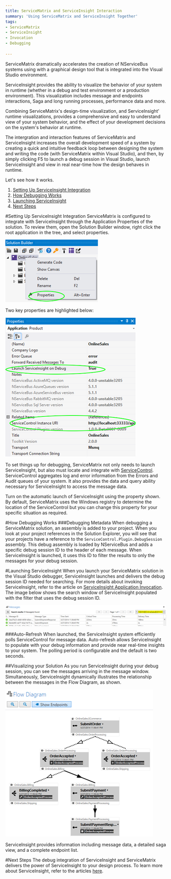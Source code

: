 ```yaml
---
title: ServiceMatrix and ServiceInsight Interaction
summary: 'Using ServiceMatrix and ServiceInsight Together'
tags:
- ServiceMatrix
- ServiceInsight
- Invocation
- Debugging

---
```


ServiceMatrix dramatically accelerates the creation of NServiceBus systems using with a graphical design tool that is integrated into the Visual Studio environment.  

ServiceInsight provides the ability to visualize the behavior of your system in runtime (whether in a debug and test environment or a production environment). This visualization includes message and endpoints interactions, Saga and long running processes, performance data and more.

Combining ServiceMatrix's design-time visualization, and ServiceInsight' runtime visualizations, provides a comprehensive and easy to understand view of your system behavior, and the effect of your development decisions on the system's behavior at runtime. 

The intergration and interaction features of ServiceMatrix and ServiceInsight increases the overall development speed of a system by creating a quick and intuitive feedback loop between designing the system and writing the code (with ServiceMatrix within Visual Studio), and then, by simply clicking F5 to launch a debug session in Visual Studio, launch ServiceInsight and view in real near-time how the design behaves in runtime.

Let's see how it works.

1. [Setting Up ServiceInsight Integration](#setting-up-serviceinsight-debugging "Service Insight Debugging Setup")
2. [How Debugging Works](#how-debugging-works "How Debugging Works")
2. [Launching ServiceInsight](#launching-serviceinsight "Launching ServiceInsight")
3. [Next Steps](#next-steps "Next Steps")

#Setting Up ServiceInsight Integration
ServiceMatrix is configured to integrate with ServiceInsight through the Application Properties of the  solution. To review them, open the Solution Builder window, right click the root application in the tree, and select properties.

![Solution Properties](images\servicematrix-solutionproperties.png)

Two key properties are highlighted below:

![Solution Properties Window](images/servicematrix-solutionpropertieswindow.png)

To set things up for debugging, ServiceMatrix not only needs to launch ServiceInsight, but also must locate and integrate with [ServiceControl](../ServiceControl/index.md "ServiceControl"). ServiceControl aggregates log and error information from the Errors and Audit queues of your system. It also provides the data and query ability necessary for ServiceInsight to access the message data. 

Turn on the automatic launch of ServiceInsight using the property shown.  By default, ServiceMatrix uses the Windows registry to determine the location of the ServiceControl but you can change this property for your specific situation as required. 

#How Debugging Works
###Debugging Metadata
When debugging a ServiceMatrix solution, an assembly is added to your project.  When you look at your project references in the Solution Explorer, you will see that your projects have a reference to the `ServiceControl.Plugin.DebugSession` assembly.  This debug assembly is loaded by NServiceBus and adds a specific debug session ID to the header of each message.  When ServiceInsight is launched, it uses this ID to filter the results to only the messages for your debug session. 

#Launching ServiceInsight
When you launch your ServiceMatrix solution in the Visual Studio debugger, ServiceInsight launches and delivers the debug session ID needed for searching. For more details about invoking ServiceInsight, refer to the article on [ServiceInsight Application Invocation](../ServiceInsight/application-invocation.md "Invoking ServiceInsight").  The image below shows the search window of ServiceInsight populated with the filter that uses the debug session ID.

![ServiceInsight Message Window](images/servicematrix-serviceinsightmessagewindow.png)

###Auto-Refresh
When launched, the ServiceInsight system efficiently polls ServiceControl for message data. Auto-refresh allows ServiceInsight to populate with your debug information and provide near real-time insights to your system. The polling period is configurable and the default is two seconds.   

##Visualizing your Solution
As you run ServiceInsight during your debug session, you can see the messages arriving in the message window. Simultaneously, ServiceInsight dynamically illustrates the relationship between the messages in the Flow Diagram, as shown.

![Flow Diagram of ServiceInsight](images/servicematrix-serviceinsightflowdiagram.png)

ServiceInsight provides information including message data, a detailed saga view, and a complete endpoint list.

#Next Steps
The debug integration of ServiceInsight and ServiceMatrix delivers the power of ServiceInsight to your design process. To learn more about ServiceInsight, refer to the articles [here](../ServiceInsight/index.md "ServiceInsight Documentation").
